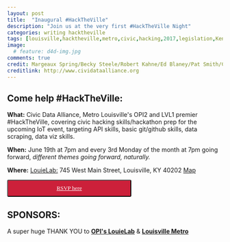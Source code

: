 ```yaml
---
layout: post
title:  "Inaugural #HackTheVille"
description: "Join us at the very first #HackTheVille Night"
categories: writing hacktheville
tags: [louisville,hacktheville,metro,civic,hacking,2017,legislation,Kentucky,tech,civictech,cda]
image:
  # feature: d4d-img.jpg
comments: true
credit: Margeaux Spring/Becky Steele/Robert Kahne/Ed Blaney/Pat Smith/Chris Harrell/Matt Gotth-Olsen
creditlink: http://www.cividataalliance.org
---
```


## Come help #HackTheVille:

__What:__ Civic Data Alliance, Metro Louisville's OPI2 and LVL1 premier #HackTheVille, covering civic hacking skills/hackathon prep for the upcoming IoT event, targeting API skills, basic git/github skills, data scraping, data viz skills.

__When:__ June 19th at 7pm and every 3rd Monday of the month at 7pm going forward, _different themes going forward, naturally._

__Where:__ [LouieLab:](https://louisvilleky.gov/government/louielab) 745 West Main Street, Louisville, KY 40202
[Map](https://www.google.com/maps?ll=38.257464,-85.762955&z=16&t=m&hl=en-US&gl=US&mapclient=embed&cid=4520739723337471605)

<button class="button" target="_blank" style="color: #ffffff;border-radius: 3px; background: #cc203a; padding: 10px; font-family: verdana; width: 290px; text-align:center;" alt="Register Here!" title="hackathon tickets"><a style="color: #ffffff" href="https://www.meetup.com/Louisville-Civic-Data-Alliance/events/240432492/">RSVP here</a></button>

## SPONSORS:
A super huge THANK YOU to [__OPI's LouieLab__](https://louisvilleky.gov/government/performance-improvement-innovation) & [__Louisville Metro__](http://data.louisvilleky.gov/)
